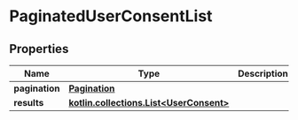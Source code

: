 
# PaginatedUserConsentList

## Properties
Name | Type | Description | Notes
------------ | ------------- | ------------- | -------------
**pagination** | [**Pagination**](Pagination.md) |  | 
**results** | [**kotlin.collections.List&lt;UserConsent&gt;**](UserConsent.md) |  | 



